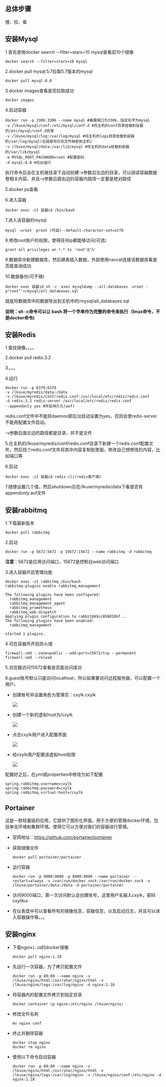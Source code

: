 ## 总体步骤

搜、拉、看

## 安装Mysql

1.首先使用docker search --filter=stars=10 mysql查看前10个镜像

~~~shell
docker search --filter=stars=10 mysql
~~~

2.docker pull mysql:5.7拉取5.7版本的mysql

~~~shell
docker pull mysql:8.0
~~~

3.docker images查看是否拉取成功

~~~shell
docker images
~~~

4.启动容器

~~~shell
docker run -p 3306:3306 --name mysql #暴露端口为3306，指定名字为mysql
-v /lkuse/mysql/conf:/etc/mysql/conf.d #将主机的conf目录挂载到容器的/etc/mysql/conf.d目录
-v /lkuse/mysql/log:/var/log/mysql #将主机的logs目录挂载到容器的/var/log/mysql(也就是将日志文件映射到主机)
-v /lkuse/mysql/data:/var/lib/mysql #将主机的data挂载到容器的/var/lib/mysql
-e MYSQL_ROOT_PASSWORD=root #配置密码
-d mysql:8.0 #后台运行
~~~

执行命令后会在主机根目录下自动创建-v参数后左边的目录，可以阅读容器数据卷相关内容。并且-v参数后面右边的容器内路径一定要是绝对路径

5.docker ps查看

6.进入容器

~~~shell
docker exec -it 容器id /bin/bash
~~~

7.进入该容器的mysql

~~~shell
mysql -uroot -proot (可选)--default-character-set=utf8
~~~

8.修改root账户的权限，使得任何ip都能够访问(可选)

~~~shell
grant all privileges on *.* to 'root'@'%'
~~~



9.数据库中新建数据库，然后建表插入数据，外部使用navcat连接该数据库看是否能查询成功

10.数据备份(可不做)

~~~shell
docker exec 容器id sh -c 'exec mysqldump --all-databases -uroot -p"root"'>/mysql/all_databases.sql
~~~

就是将数据库中的数据导出到主机中的/mysql/all_databases.sql

**说明：sh -c命令可以让 bash 将一个字串作为完整的命令来执行（linux命令，不是docker命令)**

## 安装Redis

1.查找镜像。。。。

2.docker pull redis:3.2

3.。。。

4.运行

~~~shell
docker run -p 6379:6379 
-v /lkuse/myredis/data:/data 
-v /lkuse/myredis/conf/redis.conf:/usr/local/etc/redis/redis.conf 
-d redis:3.2 redis-server /usr/local/etc/redis/redis.conf 
--appendonly yes #开启持久化(aof)
~~~

redis.conf文件中不能将daemon即后台启动设置为yes，否则会使redis-server不能用配置文件启动。

-v参数后面左边的路径都是目录，并不是文件

5.在主机的/lkuse/myredis/conf/redis.conf目录下新建一个redis.conf配置文件，然后找个redis.conf文件将其中内容复制到里面，修改自己想修改的内容，比如端口等

6.启动

~~~shell
docker exec -it 容器id redis-cli(redis客户端)
~~~

7.随便设置几个值，然后shutdown后在/lkuse/myredis/data下看是否有appendonly.aof文件

## 安装rabbitmq

1.下载最新版本

~~~shell
docker pull rabbitmq
~~~

2.启动

~~~shell
docker run -p 5672:5672 -p 15672:15672 --name rabbitmq -d rabbitmq
~~~

**注意**：5672是应用访问端口，15672是控制台web访问端口

3.进入容器开启管理功能

~~~shell
docker exec -it rabbitmq /bin/bash
rabbitmq-plugins enable rabbitmq_management

The following plugins have been configured:
  rabbitmq_management
  rabbitmq_management_agent
  rabbitmq_prometheus
  rabbitmq_web_dispatch
Applying plugin configuration to rabbit@49cc858010bf...
The following plugins have been enabled:
  rabbitmq_management

started 1 plugins.
~~~

4.可在容器外开启防火墙

~~~shell
firewall-cmd --zone=public --add-port=15672/tcp --permanent
firewall-cmd --reload
~~~

5.浏览器访问15672查看是否能访问成功

6.guest账号默认只能访问localhost，所以如果要访问远程服务器，可以配置一个用户。

* 创建账号并设置角色为管理员：cxylk cxylk

  ![](https://s3.ax1x.com/2021/02/09/yaoPII.png)

* 创建一个新的虚拟host为/cxylk

  ![](https://s3.ax1x.com/2021/02/09/yaokJP.png)

* 点击cxylk用户进入配置界面

  ![](https://s3.ax1x.com/2021/02/09/yaoesg.png)

* 给cxylk用户配置该虚拟host权限

  ![](https://s3.ax1x.com/2021/02/09/yaouZj.png)

配置好之后，在yml或properties中修改为如下配置

~~~properties
spring.rabbitmq.username=cxylk
spring.rabbitmq.password=cxylk
spring.rabbitmq.virtual-host=/cxylk
~~~

## Portainer

这是一款轻量级的应用，它提供了图形化界面，用于方便的管理docker环境，包括单击环境和集群环境。使用它可以方便对我们的容器进行管理。

* 官网地址：https://github.com/portainer/portainer

* 获取镜像文件

  ~~~shell
  docker pull portainer/portainer
  ~~~

* 运行容器

  ~~~shell
  docker run -p 9000:9000 -p 8000:8000 --name portainer --restart=always -v /var/run/docker.sock:/var/run/docker.sock -v /lkuse/portainer/data:/data -d portainer/portainer
  ~~~

* 访问9000端口，第一次访问默认会创建账号，这里用户名输入cxylk，密码cxylikui

* 在仪表盘中可以查看所有的镜像信息，容器信息，以及启动日志，并且可以进入容器操作等。。。

## 安装nginx

* 下载nginx`1.18`的docker镜像

  ~~~shell
  docker pull nginx:1.18
  ~~~

* 先运行一次容器，为了拷贝配置文件

  ~~~shell
  docker run -p 80:80 --name nginx -v /lkuse/nginx/html:/usr/shar/nginx/html -v /lkuse/nginx/logs:/var/log/nginx -d nginx:1.18
  ~~~

* 将容器内的配置文件拷贝到指定目录

  ~~~shell
  docker container cp nginx:/etc/nginx /lkuse/nginx/
  ~~~

* 修改文件名称

  ~~~shell
  mv nginx conf
  ~~~

* 终止并删除容器

  ~~~shell
  docker stop nginx
  docker rm nginx
  ~~~

* 使用以下命令启动容器

  ~~~shell
  docker run -p 80:80 --name nginx -v /lkuse/nginx/html:/usr/shar/nginx/html -v /lkuse/nginx/logs:/var/log/nginx -v /lkuse/nginx/conf:/etc/nginx -d nginx:1.18
  ~~~

  